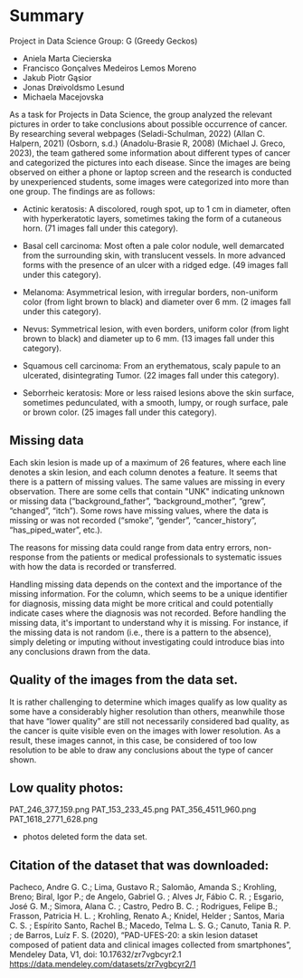 # Summary
Project in Data Science
Group: G (Greedy Geckos)

* Aniela Marta Ciecierska
* Francisco Gonçalves Medeiros Lemos Moreno
* Jakub Piotr Gąsior
* Jonas Drøivoldsmo Lesund
* Michaela Macejovska




As a task for Projects in Data Science, the group analyzed the relevant pictures in order to take conclusions about possible occurrence of cancer. 
By researching several webpages (Seladi-Schulman, 2022) (Allan C. Halpern, 2021) (Osborn, s.d.) (Anadolu-Brasie R, 2008) (Michael J. Greco, 2023), 
the team gathered some information about different types of cancer and categorized the pictures into each disease. 
Since the images are being observed on either a phone or laptop screen and the research is conducted by unexperienced students, some images were categorized into more than one group. 
The findings are as follows:


*	Actinic keratosis: A discolored, rough spot, up to 1 cm in diameter, often with hyperkeratotic layers, sometimes taking the form of a cutaneous horn. (71 images fall under this category).

*	Basal cell carcinoma: Most often a pale color nodule, well demarcated from the surrounding skin, with translucent vessels. In more advanced forms with the presence of an ulcer with a ridged edge. 
(49 images fall under this category).

*	Melanoma: Asymmetrical lesion, with irregular borders, non-uniform color (from light brown to black) and diameter over 6 mm. (2 images fall under this category).

* Nevus: Symmetrical lesion, with even borders, uniform color (from light brown to black) and diameter up to 6 mm. (13 images fall under this category).

* Squamous cell carcinoma: From an erythematous, scaly papule to an ulcerated, disintegrating Tumor. (22 images fall under this category).

*	Seborrheic keratosis: More or less raised lesions above the skin surface, sometimes pedunculated, with a smooth, lumpy, or rough surface, pale or brown color. (25 images fall under this category).



## Missing data	

Each skin lesion is made up of a maximum of 26 features, where each line denotes a skin lesion, and each column denotes a feature. It seems that there is a pattern of missing values. 
The same values are missing in every observation. There are some cells that contain "UNK" indicating unknown or missing data (“background_father”, “background_mother”, “grew”, “changed”, “itch”). 
Some rows have missing values, where the data is missing or was not recorded (“smoke”, “gender”, “cancer_history”, “has_piped_water”, etc.).

The reasons for missing data could range from data entry errors, non-response from the patients or medical professionals to systematic issues with how the data is recorded or transferred. 

Handling missing data depends on the context and the importance of the missing information. For the column, which seems to be a unique identifier for diagnosis, 
missing data might be more critical and could potentially indicate cases where the diagnosis was not recorded. Before handling the missing data, it's important to understand why it is missing.
For instance, if the missing data is not random (i.e., there is a pattern to the absence), simply deleting or imputing without investigating could introduce bias into any conclusions drawn from the data.

## Quality of the images from the data set.

It is rather challenging to determine which images qualify as low quality as some have a considerably higher resolution than others, meanwhile those that have “lower quality” are still 
not necessarily considered bad quality, as the cancer is quite visible even on the images with lower resolution. As a result, these images cannot, in this case, be considered of too low resolution 
to be able to draw any conclusions about the type of cancer shown. 


## Low quality photos:
PAT_246_377_159.png
PAT_153_233_45.png
PAT_356_4511_960.png
PAT_1618_2771_628.png

* photos deleted form the data set. 

## Citation of the dataset that was downloaded:

Pacheco, Andre G. C.; Lima, Gustavo R.; Salomão, Amanda S.; Krohling, Breno; Biral, Igor P.; de Angelo, Gabriel G. ; Alves Jr, Fábio  C. R. ; Esgario, José G. M.; Simora, Alana C. ; 
Castro, Pedro B. C. ; Rodrigues, Felipe B.; Frasson, Patricia H. L. ; Krohling, Renato A.; Knidel, Helder ; Santos, Maria C. S. ; Espírito Santo, Rachel B.; Macedo, Telma L. S. G.; 
Canuto, Tania R. P. ; de Barros, Luíz F. S. (2020), “PAD-UFES-20: a skin lesion dataset composed of patient data and clinical images collected from smartphones”, Mendeley Data, V1, doi: 10.17632/zr7vgbcyr2.1
https://data.mendeley.com/datasets/zr7vgbcyr2/1
